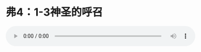 # 弗4：1-3神圣的呼召

<audio style="width: 100%;" preload="false" controls controlslist="nodownload"><source src="//file.simai.life/audio/mp3/old/12293.mp3" type="audio/mpeg">Your browser does not support the audio element.</audio>


